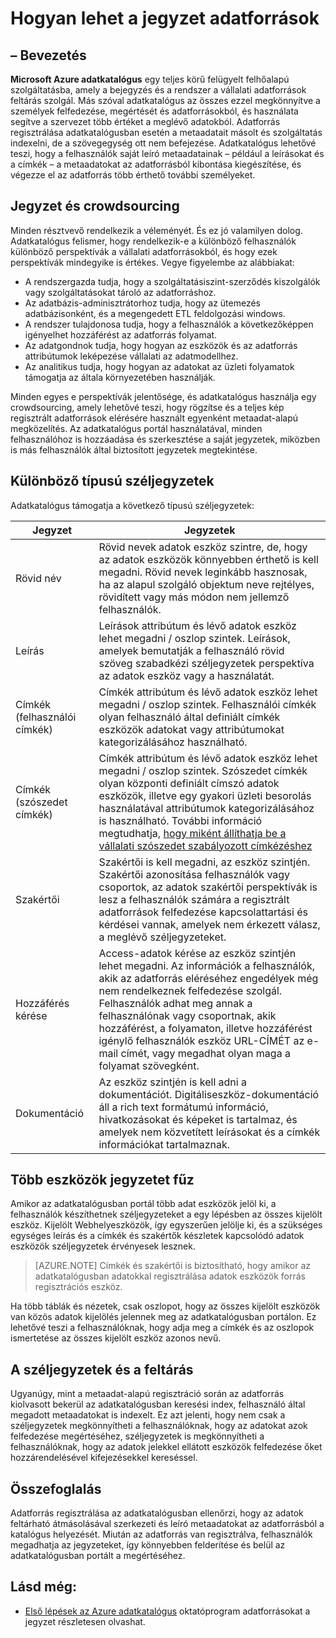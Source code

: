 <properties
   pageTitle="Hogyan lehet adatforrásokat a jegyzet |} Microsoft Azure"
   description="Útmutató a cikk a jegyzet adatok eszközök Azure adatkatalógusában, köztük a rövid nevet, a címkék, a leírás és a szakértői hogyan kiemelés."
   services="data-catalog"
   documentationCenter=""
   authors="steelanddata"
   manager="NA"
   editor=""
   tags=""/>
<tags
   ms.service="data-catalog"
   ms.devlang="NA"
   ms.topic="article"
   ms.tgt_pltfrm="NA"
   ms.workload="data-catalog"
   ms.date="09/21/2016"
   ms.author="maroche"/>


# <a name="how-to-annotate-data-sources"></a>Hogyan lehet a jegyzet adatforrások

## <a name="introduction"></a>– Bevezetés
**Microsoft Azure adatkatalógus** egy teljes körű felügyelt felhőalapú szolgáltatásba, amely a bejegyzés és a rendszer a vállalati adatforrások feltárás szolgál. Más szóval adatkatalógus az összes ezzel megkönnyítve a személyek felfedezése, megértését és adatforrásokból, és használata segítve a szervezet több értéket a meglévő adatokból. Adatforrás regisztrálása adatkatalógusban esetén a metaadatait másolt és szolgáltatás indexelni, de a szövegegység ott nem befejezése. Adatkatalógus lehetővé teszi, hogy a felhasználók saját leíró metaadatainak – például a leírásokat és a címkék – a metaadatokat az adatforrásból kibontása kiegészítése, és végezze el az adatforrás több érthető további személyeket.

## <a name="annotation-and-crowdsourcing"></a>Jegyzet és crowdsourcing
Minden résztvevő rendelkezik a véleményét. És ez jó valamilyen dolog.
Adatkatalógus felismer, hogy rendelkezik-e a különböző felhasználók különböző perspektívák a vállalati adatforrásokból, és hogy ezek perspektívák mindegyike is értékes. Vegye figyelembe az alábbiakat:

* A rendszergazda tudja, hogy a szolgáltatásiszint-szerződés kiszolgálók vagy szolgáltatásokat tároló az adatforráshoz.
* Az adatbázis-adminisztrátorhoz tudja, hogy az ütemezés adatbázisonként, és a megengedett ETL feldolgozási windows.
* A rendszer tulajdonosa tudja, hogy a felhasználók a következőképpen igényelhet hozzáférést az adatforrás folyamat.
* Az adatgondnok tudja, hogy hogyan az eszközök és az adatforrás attribútumok leképezése vállalati az adatmodellhez.
* Az analitikus tudja, hogy hogyan az adatokat az üzleti folyamatok támogatja az általa környezetében használják.

Minden egyes e perspektívák jelentősége, és adatkatalógus használja egy crowdsourcing, amely lehetővé teszi, hogy rögzítse és a teljes kép regisztrált adatforrások elérésére használt egyenként metaadat-alapú megközelítés. Az adatkatalógus portál használatával, minden felhasználóhoz is hozzáadása és szerkesztése a saját jegyzetek, miközben is más felhasználók által biztosított jegyzetek megtekintése.

## <a name="different-types-of-annotations"></a>Különböző típusú széljegyzetek
Adatkatalógus támogatja a következő típusú széljegyzetek:

| Jegyzet     | Jegyzetek                                                                                                                                                                                                                                                                                                                                                           |
|----------------|-----------------------------------------------------------------------------------------------------------------------------------------------------------------------------------------------------------------------------------------------------------------------------------------------------------------------------------------------------------------|
| Rövid név  | Rövid nevek adatok eszköz szintre, de, hogy az adatok eszközök könnyebben érthető is kell megadni. Rövid nevek leginkább hasznosak, ha az alapul szolgáló objektum neve rejtélyes, rövidített vagy más módon nem jellemző felhasználók.                                                                                                                            |
| Leírás    | Leírások attribútum és lévő adatok eszköz lehet megadni / oszlop szintek. Leírások, amelyek bemutatják a felhasználó rövid szöveg szabadkézi széljegyzetek perspektíva az adatok eszköz vagy a használatát.                                                                                                                                                              |
| Címkék (felhasználói címkék)          | Címkék attribútum és lévő adatok eszköz lehet megadni / oszlop szintek. Felhasználói címkék olyan felhasználó által definiált címkék eszközök adatokat vagy attribútumokat kategorizálásához használható.                                                                                                                                                                                                    |
| Címkék (szószedet címkék)          | Címkék attribútum és lévő adatok eszköz lehet megadni / oszlop szintek. Szószedet címkék olyan központi definiált címszó adatok eszközök, illetve egy gyakori üzleti besorolás használatával attribútumok kategorizálásához is használható. További információ megtudhatja, [hogy miként állíthatja be a vállalati szószedet szabályozott címkézéshez](data-catalog-how-to-business-glossary.md)                                                                                                                                                                                                    |
| Szakértői        | Szakértői is kell megadni, az eszköz szintjén. Szakértői azonosítása felhasználók vagy csoportok, az adatok szakértői perspektívák is lesz a felhasználók számára a regisztrált adatforrások felfedezése kapcsolattartási és kérdései vannak, amelyek nem érkezett válasz, a meglévő széljegyzeteket.  |
| Hozzáférés kérése | Access-adatok kérése az eszköz szintjén lehet megadni. Az információk a felhasználók, akik az adatforrás eléréséhez engedélyek még nem rendelkeznek felfedezése szolgál. Felhasználók adhat meg annak a felhasználónak vagy csoportnak, akik hozzáférést, a folyamaton, illetve hozzáférést igénylő felhasználók eszköz URL-CÍMÉT az e-mail címét, vagy megadhat olyan maga a folyamat szövegként. |
| Dokumentáció | Az eszköz szintjén is kell adni a dokumentációt. Digitáliseszköz-dokumentáció áll a rich text formátumú információ, hivatkozásokat és képeket is tartalmaz, és amelyek nem közvetített leírásokat és a címkék információkat tartalmaznak. |


## <a name="annotating-multiple-assets"></a>Több eszközök jegyzetet fűz
Amikor az adatkatalógusban portál több adat eszközök jelöl ki, a felhasználók készíthetnek széljegyzeteket a egy lépésben az összes kijelölt eszköz. Kijelölt Webhelyeszközök, így egyszerűen jelölje ki, és a szükséges egységes leírás és a címkék és szakértők készletek kapcsolódó adatok eszközök széljegyzetek érvényesek lesznek.

> [AZURE.NOTE] Címkék és szakértői is biztosítható, hogy amikor az adatkatalógusban adatokkal regisztrálása adatok eszközök forrás regisztrációs eszköz.

Ha több táblák és nézetek, csak oszlopot, hogy az összes kijelölt eszközök van közös adatok kijelölés jelennek meg az adatkatalógusban portálon. Ez lehetővé teszi a felhasználóknak, hogy adja meg a címkék és az oszlopok ismertetése az összes kijelölt eszköz azonos nevű.

## <a name="annotations-and-discovery"></a>A széljegyzetek és a feltárás
Ugyanúgy, mint a metaadat-alapú regisztráció során az adatforrás kiolvasott bekerül az adatkatalógusban keresési index, felhasználó által megadott metaadatokat is indexelt. Ez azt jelenti, hogy nem csak a széljegyzetek megkönnyítheti a felhasználóknak, hogy az adatokat azok felfedezése megértéséhez, széljegyzetek is megkönnyítheti a felhasználóknak, hogy az adatok jelekkel ellátott eszközök felfedezése őket hozzárendelésével kifejezésekkel kereséssel.

## <a name="summary"></a>Összefoglalás
Adatforrás regisztrálása az adatkatalógusban ellenőrzi, hogy az adatok feltárható átmásolásával szerkezeti és leíró metaadatokat az adatforrásból a katalógus helyezését. Miután az adatforrás van regisztrálva, felhasználók megadhatja az jegyzeteket, így könnyebben felderítése és belül az adatkatalógusban portált a megértéséhez.

## <a name="see-also"></a>Lásd még:
- [Első lépések az Azure adatkatalógus](data-catalog-get-started.md) oktatóprogram adatforrásokat a jegyzet részletesen olvashat.
